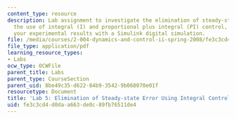 ```yaml
---
content_type: resource
description: Lab assignment to investigate the elimination of steady-state error through
  the use of integral (I) and proportional plus integral (PI) control, and to compare
  your experimental results with a Simulink digital simulation.
file: /media/courses/2-004-dynamics-and-control-ii-spring-2008/fe3c3cd4d0daa663de0c89fb76511de4_lab5.pdf
file_type: application/pdf
learning_resource_types:
- Labs
ocw_type: OCWFile
parent_title: Labs
parent_type: CourseSection
parent_uid: 8be49c35-d622-84b9-3542-9b068070e01f
resourcetype: Document
title: 'Lab 5: Elimination of Steady-state Error Using Integral Control Action'
uid: fe3c3cd4-d0da-a663-de0c-89fb76511de4
---
```


